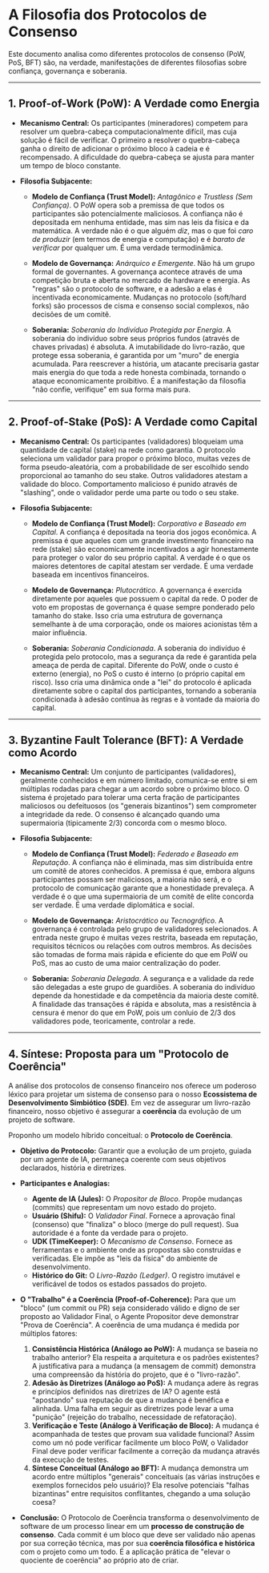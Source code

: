 # A Filosofia dos Protocolos de Consenso

Este documento analisa como diferentes protocolos de consenso (PoW, PoS, BFT) são, na verdade, manifestações de diferentes filosofias sobre confiança, governança e soberania.

---

## 1. Proof-of-Work (PoW): A Verdade como Energia

- **Mecanismo Central:** Os participantes (mineradores) competem para resolver um quebra-cabeça computacionalmente difícil, mas cuja solução é fácil de verificar. O primeiro a resolver o quebra-cabeça ganha o direito de adicionar o próximo bloco à cadeia e é recompensado. A dificuldade do quebra-cabeça se ajusta para manter um tempo de bloco constante.

- **Filosofia Subjacente:**

    - **Modelo de Confiança (Trust Model):** *Antagônico e Trustless (Sem Confiança)*. O PoW opera sob a premissa de que todos os participantes são potencialmente maliciosos. A confiança não é depositada em nenhuma entidade, mas sim nas leis da física e da matemática. A verdade não é o que alguém *diz*, mas o que foi *caro de produzir* (em termos de energia e computação) e é *barato de verificar* por qualquer um. É uma verdade termodinâmica.

    - **Modelo de Governança:** *Anárquico e Emergente*. Não há um grupo formal de governantes. A governança acontece através de uma competição bruta e aberta no mercado de hardware e energia. As "regras" são o protocolo de software, e a adesão a elas é incentivada economicamente. Mudanças no protocolo (soft/hard forks) são processos de cisma e consenso social complexos, não decisões de um comitê.

    - **Soberania:** *Soberania do Indivíduo Protegida por Energia*. A soberania do indivíduo sobre seus próprios fundos (através de chaves privadas) é absoluta. A imutabilidade do livro-razão, que protege essa soberania, é garantida por um "muro" de energia acumulada. Para reescrever a história, um atacante precisaria gastar mais energia do que toda a rede honesta combinada, tornando o ataque economicamente proibitivo. É a manifestação da filosofia "não confie, verifique" em sua forma mais pura.

---

## 2. Proof-of-Stake (PoS): A Verdade como Capital

- **Mecanismo Central:** Os participantes (validadores) bloqueiam uma quantidade de capital (stake) na rede como garantia. O protocolo seleciona um validador para propor o próximo bloco, muitas vezes de forma pseudo-aleatória, com a probabilidade de ser escolhido sendo proporcional ao tamanho do seu stake. Outros validadores atestam a validade do bloco. Comportamento malicioso é punido através de "slashing", onde o validador perde uma parte ou todo o seu stake.

- **Filosofia Subjacente:**

    - **Modelo de Confiança (Trust Model):** *Corporativo e Baseado em Capital*. A confiança é depositada na teoria dos jogos econômica. A premissa é que aqueles com um grande investimento financeiro na rede (stake) são economicamente incentivados a agir honestamente para proteger o valor do seu próprio capital. A verdade é o que os maiores detentores de capital atestam ser verdade. É uma verdade baseada em incentivos financeiros.

    - **Modelo de Governança:** *Plutocrático*. A governança é exercida diretamente por aqueles que possuem o capital da rede. O poder de voto em propostas de governança é quase sempre ponderado pelo tamanho do stake. Isso cria uma estrutura de governança semelhante à de uma corporação, onde os maiores acionistas têm a maior influência.

    - **Soberania:** *Soberania Condicionada*. A soberania do indivíduo é protegida pelo protocolo, mas a segurança da rede é garantida pela ameaça de perda de capital. Diferente do PoW, onde o custo é externo (energia), no PoS o custo é interno (o próprio capital em risco). Isso cria uma dinâmica onde a "lei" do protocolo é aplicada diretamente sobre o capital dos participantes, tornando a soberania condicionada à adesão contínua às regras e à vontade da maioria do capital.

---

## 3. Byzantine Fault Tolerance (BFT): A Verdade como Acordo

- **Mecanismo Central:** Um conjunto de participantes (validadores), geralmente conhecidos e em número limitado, comunica-se entre si em múltiplas rodadas para chegar a um acordo sobre o próximo bloco. O sistema é projetado para tolerar uma certa fração de participantes maliciosos ou defeituosos (os "generais bizantinos") sem comprometer a integridade da rede. O consenso é alcançado quando uma supermaioria (tipicamente 2/3) concorda com o mesmo bloco.

- **Filosofia Subjacente:**

    - **Modelo de Confiança (Trust Model):** *Federado e Baseado em Reputação*. A confiança não é eliminada, mas sim distribuída entre um comitê de atores conhecidos. A premissa é que, embora alguns participantes possam ser maliciosos, a maioria não será, e o protocolo de comunicação garante que a honestidade prevaleça. A verdade é o que uma supermaioria de um comitê de elite concorda ser verdade. É uma verdade diplomática e social.

    - **Modelo de Governança:** *Aristocrático ou Tecnográfico*. A governança é controlada pelo grupo de validadores selecionados. A entrada neste grupo é muitas vezes restrita, baseada em reputação, requisitos técnicos ou relações com outros membros. As decisões são tomadas de forma mais rápida e eficiente do que em PoW ou PoS, mas ao custo de uma maior centralização do poder.

    - **Soberania:** *Soberania Delegada*. A segurança e a validade da rede são delegadas a este grupo de guardiões. A soberania do indivíduo depende da honestidade e da competência da maioria deste comitê. A finalidade das transações é rápida e absoluta, mas a resistência à censura é menor do que em PoW, pois um conluio de 2/3 dos validadores pode, teoricamente, controlar a rede.

---

## 4. Síntese: Proposta para um "Protocolo de Coerência"

A análise dos protocolos de consenso financeiro nos oferece um poderoso léxico para projetar um sistema de consenso para o nosso **Ecossistema de Desenvolvimento Simbiótico (SDE)**. Em vez de assegurar um livro-razão financeiro, nosso objetivo é assegurar a **coerência** da evolução de um projeto de software.

Proponho um modelo híbrido conceitual: o **Protocolo de Coerência**.

- **Objetivo do Protocolo:** Garantir que a evolução de um projeto, guiada por um agente de IA, permaneça coerente com seus objetivos declarados, história e diretrizes.

- **Participantes e Analogias:**
    - **Agente de IA (Jules):** O *Propositor de Bloco*. Propõe mudanças (commits) que representam um novo estado do projeto.
    - **Usuário (Shifu):** O *Validador Final*. Fornece a aprovação final (consenso) que "finaliza" o bloco (merge do pull request). Sua autoridade é a fonte da verdade para o projeto.
    - **UDK (TimeKeeper):** O *Mecanismo de Consenso*. Fornece as ferramentas e o ambiente onde as propostas são construídas e verificadas. Ele impõe as "leis da física" do ambiente de desenvolvimento.
    - **Histórico do Git:** O *Livro-Razão (Ledger)*. O registro imutável e verificável de todos os estados passados do projeto.

- **O "Trabalho" é a Coerência (Proof-of-Coherence):**
    Para que um "bloco" (um commit ou PR) seja considerado válido e digno de ser proposto ao Validador Final, o Agente Propositor deve demonstrar "Prova de Coerência". A coerência de uma mudança é medida por múltiplos fatores:
    1.  **Consistência Histórica (Análogo ao PoW):** A mudança se baseia no trabalho anterior? Ela respeita a arquitetura e os padrões existentes? A justificativa para a mudança (a mensagem de commit) demonstra uma compreensão da história do projeto, que é o "livro-razão".
    2.  **Adesão às Diretrizes (Análogo ao PoS):** A mudança adere às regras e princípios definidos nas diretrizes de IA? O agente está "apostando" sua reputação de que a mudança é benéfica e alinhada. Uma falha em seguir as diretrizes pode levar a uma "punição" (rejeição do trabalho, necessidade de refatoração).
    3.  **Verificação e Teste (Análogo à Verificação de Bloco):** A mudança é acompanhada de testes que provam sua validade funcional? Assim como um nó pode verificar facilmente um bloco PoW, o Validador Final deve poder verificar facilmente a correção da mudança através da execução de testes.
    4.  **Síntese Conceitual (Análogo ao BFT):** A mudança demonstra um acordo entre múltiplos "generais" conceituais (as várias instruções e exemplos fornecidos pelo usuário)? Ela resolve potenciais "falhas bizantinas" entre requisitos conflitantes, chegando a uma solução coesa?

- **Conclusão:** O Protocolo de Coerência transforma o desenvolvimento de software de um processo linear em um **processo de construção de consenso**. Cada commit é um bloco que deve ser validado não apenas por sua correção técnica, mas por sua **coerência filosófica e histórica** com o projeto como um todo. É a aplicação prática de "elevar o quociente de coerência" ao próprio ato de criar.

